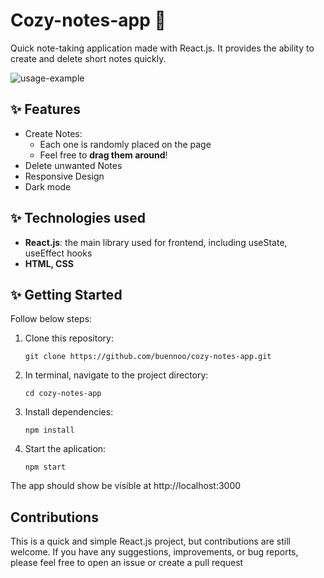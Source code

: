 # Cozy-notes-app 📝
Quick note-taking application made with React.js. It provides the ability to create and delete short notes quickly.

![usage-example](https://github.com/buennoo/cozy-notes-app/assets/127790828/6e59ccac-3584-4a15-81ed-99f00b74edf6)

## ✨ Features
* Create Notes:
    - Each one is randomly placed on the page
    - Feel free to **drag them around**!
* Delete unwanted Notes
* Responsive Design
* Dark mode

## ✨ Technologies used
* **React.js**: the main library used for frontend, including useState, useEffect hooks
* **HTML, CSS**

## ✨ Getting Started
Follow below steps:
1. Clone this repository:
 
    `git clone https://github.com/buennoo/cozy-notes-app.git`

2. In terminal, navigate to the project directory:

    `cd cozy-notes-app`

3. Install dependencies:

    `npm install`

4. Start the aplication:

    `npm start`

The app should show be visible at http://localhost:3000

## Contributions
This is a quick and simple React.js project, but contributions are still welcome. If you have any suggestions, improvements, or bug reports, please feel free to open an issue or create a pull request

